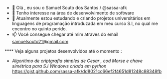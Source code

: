 - 👋  Olá , eu sou o Samuel Souto dos Santos / @sassa-afk 
- 👀  Tenho interesse na área de desenvolvimento de software
- 🌱  Atualmente estou estudando e criando projetos universitários em linguagens de programação introduzada em meu curso S.I, no qual me encontro no quinto perido. 
- 📫 Você consegue chegar até mim atraves do email samuelsouto21@gmail.com
  
****  Veja alguns projetos desenvolvidos até o momento : 
 + *Algoritimo de criptgrafia simples de Cesar , cod Morse e chave simétrica para S.I Windows criada em python* 
    https://gist.github.com/sassa-afk/dd8021cc66ef2f4651d81248c88348fb 


